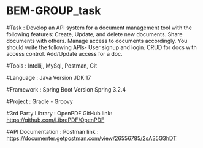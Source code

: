 # BEM-GROUP_task

#Task :
Develop an API system for a document management tool with the following features:
Create, Update, and delete new documents.
Share documents with others.
Manage access to documents accordingly.
You should write the following APIs-
User signup and login.
CRUD for docs with access control.
Add/Update access for a doc.

#Tools :
Intellij, MySql, Postman, Git

#Language :
Java
Version JDK 17

#Framework :
Spring Boot
Version Spring 3.2.4

#Project :
Gradle - Groovy

#3rd Party Library :
OpenPDF
GitHub link: https://github.com/LibrePDF/OpenPDF

#API Documentation :
Postman link : https://documenter.getpostman.com/view/26556785/2sA35G3hDT
